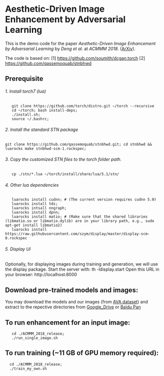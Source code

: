 # Aesthetic-Driven Image Enhancement by Adversarial Learning
This is the demo code for the paper *Aesthetic-Driven Image Enhancement by Adversarial Learning* by *Deng et al.* at *ACMMM 2018*. 
([ArXiv](https://arxiv.org/abs/1707.05251)).

The code is based on: 
[1] https://github.com/soumith/dcgan.torch
[2] https://github.com/qassemoquab/stnbhwd

## Prerequisite
###### 1. Install torch7 (lua)
```
   git clone https://github.com/torch/distro.git ~/torch --recursive
   cd ~/torch; bash install-deps;
   ./install.sh;
   source ~/.bashrc;
```
###### 2. Install the standard STN package
```
git clone https://github.com/qassemoquab/stnbhwd.git; cd stnbhwd && luarocks make stnbhwd-scm-1.rockspec;
```
###### 3. Copy the customized STN files to the torch folder path.
```
   cp ./stn/*.lua ~/torch/install/share/lua/5.1/stn/
```
###### 4. Other lua dependencies
```
   luarocks install cudnn; # (The current version requires cudnn 5.0)
   luarocks install tds;
   luarocks intsall nngraph;
   luarocks install dpnn;
   luarocks install matio; # (Make sure that the shared libraries (libmatio.so or libmatio.dylib) are in your library path, e.g., sudo apt-get install libmatio2)
   luarocks install https://raw.githubusercontent.com/szym/display/master/display-scm-0.rockspec
```

###### 5. Display UI
Optionally, for displaying images during training and generation, we will use the display package.
Start the server with: th -ldisplay.start
Open this URL in your browser: http://localhost:8000

## Download pre-trained models and images:
You may download the models and our images (from [AVA dataset](http://vislab.berkeleyvision.org/datasets.html)) and extract to the repective directories from 
[Google_Drive](https://drive.google.com/open?id=13ay08vLY2OezNbDxj-nSMRGcMy2qW8z6)
or
[Baidu Pan](pan.baidu.com)


## To run enhancement for an input image:
```
   cd ./ACMMM_2018_release;
   ./run_single_image.sh
```
## To run training (~11 GB of GPU memory required):
```
  cd ./ACMMM_2018_release;
  ./train_my_own.sh
  ```
